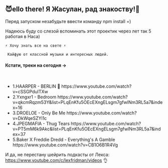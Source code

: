 <h2>😈ello there! Я Жасулан, рад знакоству!👋</h2> 

Перед запуском незабудьте ввести команду npm install =)


Надеюсь буду со слезой вспоминать этот проектик через лет так 5 работая в Наса)

    ⚡ Хочу знать все на свете ⚡

     Кайфую от классной музыки и интересных людей. 
     
<h4>Кстати, треки на сегодня -></h4>
<br>
<ul>
    <li><span style='red'>1.HAARPER - BERLIN </span>🙉    https://www.youtube.com/watch?v=cSSGPduITXw </li>
    <li>2.Yxngxr1 - Bedroom       https://www.youtube.com/watch?v=qkcmRqzm53Y&list=PLqEnKfu5OEcEXngELsgm7gfwINm3RL5a7&index=16</li>
    <li>3.DROELOE - Only Be Me    https://www.youtube.com/watch?v=DkWqeSZYl1c </li>
    <li>4.JPEGMAFIA - Thug Tears  https://www.youtube.com/watch?v=PT5mM6k9Akc&list=PLqEnKfu5OEcEXngELsgm7gfwINm3RL5a7&index=37</li>
    <li>5.Baker X Freddie Dredd - Everything's A Gamble https://www.youtube.com/watch?v=CB1O6B1R4Vg </li>
    
</ul>



                            
И да, не перестану шейрить подкасты от Лекса: https://www.youtube.com/c/lexfridman/videos 👌
